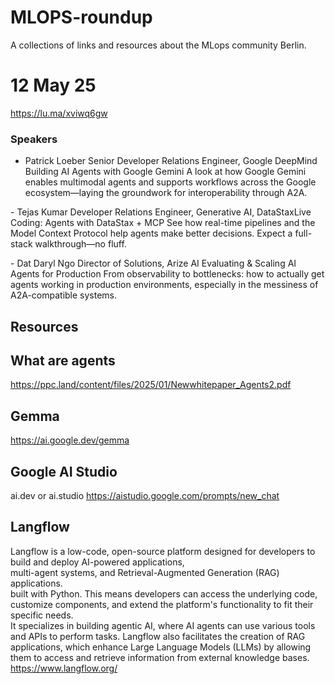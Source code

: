 # MLOPS-roundup
A collections of links and resources about the MLops community Berlin.  

# 12 May 25
https://lu.ma/xviwq6gw
### Speakers
- Patrick Loeber
​Senior Developer Relations Engineer, Google DeepMind
Building AI Agents with Google Gemini
​A look at how Google Gemini enables multimodal agents and supports workflows across the Google ecosystem—laying the groundwork for interoperability through A2A.

​- Tejas Kumar
​Developer Relations Engineer, Generative AI, DataStax
​Live Coding: Agents with DataStax + MCP
​See how real-time pipelines and the Model Context Protocol help agents make better decisions. Expect a full-stack walkthrough—no fluff.

​- Dat Daryl Ngo
​Director of Solutions, Arize AI
​Evaluating & Scaling AI Agents for Production
​From observability to bottlenecks: how to actually get agents working in production environments, especially in the messiness of A2A-compatible systems.


## Resources


## What are agents
https://ppc.land/content/files/2025/01/Newwhitepaper_Agents2.pdf

## Gemma
https://ai.google.dev/gemma

## Google AI Studio
ai.dev or ai.studio
https://aistudio.google.com/prompts/new_chat

## Langflow
Langflow is a low-code, open-source platform designed for developers to build and deploy AI-powered applications,  
multi-agent systems, and Retrieval-Augmented Generation (RAG) applications.  
built with Python. This means developers can access the underlying code,  
customize components, and extend the platform's functionality to fit their specific needs.  
It specializes in building agentic AI, where AI agents can use various tools and APIs to perform tasks. Langflow also facilitates the creation of RAG applications, which enhance Large Language Models (LLMs) by allowing them to access and retrieve information from external knowledge bases.
https://www.langflow.org/
